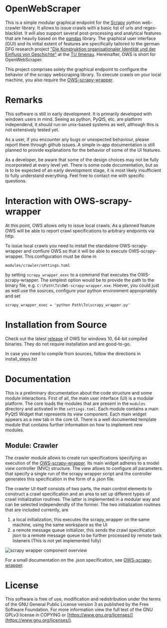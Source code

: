 # OpenWebScraper

This is a simple modular graphical endpoint for the [Scrapy](https://scrapy.org/) python web-crawler library.
It allows to issue crawls with a basic list of urls and regex-blacklist.
It will also support several post-processing and analytical features that are heavily based on the [pandas](http://pandas.pydata.org/) library.
The graphical user interface (GUI) and its initial extent of features are
specifically tailored to the german DFG research project 
["Die Konstruktion organisationaler Identität und der Einfluss von Geschichte"](http://gepris.dfg.de/gepris/projekt/398074981?context=projekt&task=showDetail&id=398074981&)
at the [TU Ilmenau](https://www.tu-ilmenau.de/).
Hereinafter, OWS is short for OpenWebScraper.

This project comprises solely the graphical endpoint to configure the behavior of the scrapy
webscraping library. To execute crawls on your local machine, you also require
the [OWS-scrapy-wrapper](https://github.com/MaxPensel/OWS-scrapy-wrapper).


# Remarks

This software is still in early development. It is primarily developed with windows users in mind.
Seeing as python, PyQt5, etc. are platform independend, it should run on unix-based systems as well, although this is not extensively tested yet.

As a user, if you encounter any bugs or unexpected behaviour, please report them through github issues.
A simple in-app documentation is still planned to provide explanations for
the behavior of some of the UI features.

As a developer, be aware that some of the design choices may not be fully incorporated at every level yet.
There is some code documentation, but as is to be expected of an early development stage, it is most likely insufficient to fully understand everything.
Feel free to contact me with specific questions.

# Interaction with OWS-scrapy-wrapper

At this point, OWS allows only to issue local crawls. As a planned feature
OWS will be able to report crawl specifications to arbitrary endpoints via http.

To issue local crawls you need to install the standalone OWS-scrapy-wrapper
and confiure OWS so that it will be able to execute OWS-scrapy-wrapper.
This configuration must be done in

    modules/crawler/settings.toml
by setting ```scrapy_wrapper_exec``` to a command that executes the OWS-scrapy-wrapper.
The simplest option would be to provide the path to the binary file, e.g.
```C:\Path\To\OWS-scrapy-wrapper.exe```.
Hoever, you could just as well use the sources, configure your python 
environment appropriately and set

    scrapy_wrapper_exec = 'python Path\To\scrapy_wrapper.py'

# Installation from Source

Check out the latest [release](https://github.com/MaxPensel/OpenWebScraper/releases)
of OWS for windows 10, 64-bit compiled binaries. They do not require 
installation and are good-to-go.

In case you need to compile from sources, follow the directions in install_steps.txt

# Documentation

This is a preliminary documentation about the code structure and some module interactions.
First of all, the main user interface (UI) is a modular platform. 
The core loads the modules that are present in the ```modules``` 
directory and activated in the ```settings.toml```. 
Each module contains a main PyQt5 Widget that represents its view 
component. Each main widget appears as a new tab in the core UI.
There is a well documented template module that contains further information on how to implement new modules.

## Module: Crawler

The crawler module allows to create run specifications specifying an
execution of the 
[OWS-scrapy-wrapper](https://github.com/MaxPensel/OWS-scrapy-wrapper). 
Its main widget adheres to a model view controller (MVC) structure. 
The view allows to configure all parameters that specify a single run 
of the scrapy wrapper script and the controller generates this 
specification in the form of a .json file.

The crawler UI itself consists of two parts, the main control elements 
to construct a crawl specification and an area to set up different types
of crawl initialization routines. The latter is implemented in a modular
way and can be selected independendly of the former. 
The two initialization routines that are included currently, are
1. a local initialization, this executes the scrapy_wrapper on the same 
machine, using the same workspace as the UI
2. a remote message queue initializer, this sends the crawl 
specification json to a remote message queue to be further processed by
remote task listeners (This is not yet implemented fully)

![scrapy wrapper component overview](src/doc/img/crawler_ui.svg "Crawler UI components")

For a small documentation on the .json specification, see 
[OWS-scrapy-wrapper](https://github.com/MaxPensel/OWS-scrapy-wrapper#specificationjson).

# License

This software is free of use, modification and redistribution under the terms of the GNU General Public License version 3 as published by the Free Software Foundation.
For more information view the full text of the GNU GPLv3 license in COPYING or [https://www.gnu.org/licenses/](https://www.gnu.org/licenses/).
